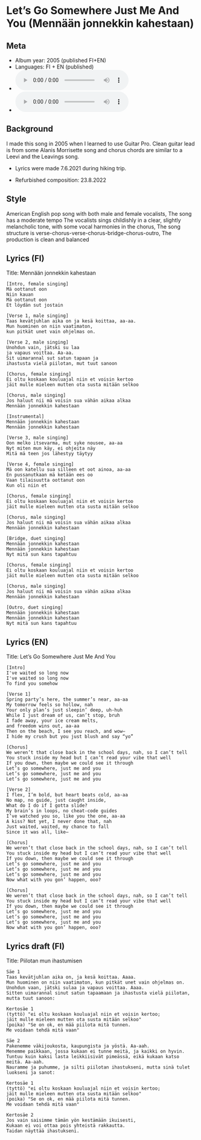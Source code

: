 # Let’s Go Somewhere Just Me And You (Mennään jonnekkin kahestaan)

## Meta
- Album year: 2005 (published FI+EN)
- Languages: FI + EN (published)
- ![Let's Go Somewhere Just Me And You MP3](https://archive.org/download/steve_chill_sophomore/01%20-%20Let%27s%20Go%20Somewhere%20Just%20Me%20And%20You.mp3)
- ![Mennään jonnekkin kahestaan MP3](https://archive.org/download/oulupoko_lukioon/01%20-%20Menn%C3%A4%C3%A4n%20jonnekkin%20kahestaan.mp3)
## Background
I made this song in 2005 when I learned to use Guitar Pro. Clean guitar lead is from some Alanis Morrisette song and chorus chords are similar to a Leevi and the Leavings song.

- Lyrics were made 7.6.2021 during hiking trip.

- Refurbished composition: 23.8.2022


## Style
American English pop song with both male and female vocalists, The song has a moderate tempo
The vocalists sings childishly in a clear, slightly melancholic tone, with some vocal harmonies in the chorus, The song structure is verse-chorus-verse-chorus-bridge-chorus-outro, The production is clean and balanced


## Lyrics (FI)
Title: Mennään jonnekkin kahestaan

```
[Intro, female singing]
Mä oottanut oon
Niin kauan
Mä oottanut oon
Et löydän sut jostain

[Verse 1, male singing]
Taas kevätjuhlan aika on ja kesä koittaa, aa-aa.
Mun huominen on niin vaatimaton,
kun pitkät unet vain ohjelmas on.

[Verse 2, male singing]
Unohdun vain, jätski su laa
ja vapaus voittaa. Aa-aa.
Sit uimarannal sut satun tapaan ja
ihastusta vielä piilotan, mut tuut sanoon

[Chorus, female singing]
Ei oltu koskaan kouluajal niin et voisin kertoo
jäit mulle mieleen mutten ota susta mitään selkoo

[Chorus, male singing]
Jos haluut nii mä voisin sua vähän aikaa alkaa
Mennään jonnekkin kahestaan

[Instrumental]
Mennään jonnekkin kahestaan
Mennään jonnekkin kahestaan

[Verse 3, male singing]
Oon melko itsevarma, mut syke nousee, aa-aa
Nyt miten mun käy, ei ohjeita näy
Mitä mä teen jos lähestyy täytyy

[Verse 4, female singing]
Mä oon katellu sua silleen et oot ainoa, aa-aa
En pussanutkaan mä ketään ees oo
Vaan tilaisuutta oottanut oon
Kun oli niin et

[Chorus, female singing]
Ei oltu koskaan kouluajal niin et voisin kertoo
jäit mulle mieleen mutten ota susta mitään selkoo

[Chorus, male singing]
Jos haluut nii mä voisin sua vähän aikaa alkaa
Mennään jonnekkin kahestaan

[Bridge, duet singing]
Mennään jonnekkin kahestaan
Mennään jonnekkin kahestaan
Nyt mitä sun kans tapahtuu

[Chorus, female singing]
Ei oltu koskaan kouluajal niin et voisin kertoo
jäit mulle mieleen mutten ota susta mitään selkoo

[Chorus, male singing]
Jos haluut nii mä voisin sua vähän aikaa alkaa
Mennään jonnekkin kahestaan

[Outro, duet singing]
Mennään jonnekkin kahestaan
Mennään jonnekkin kahestaan
Nyt mitä sun kans tapahtuu
```

## Lyrics (EN)

Title: Let’s Go Somewhere Just Me And You
```
[Intro]
I've waited so long now
I've waited so long now
To find you somehow

[Verse 1]
Spring party’s here, the summer’s near, aa-aa
My tomorrow feels so hollow, nah
Your only plan’s just sleepin’ deep, uh-huh
While I just dream of us, can’t stop, bruh
I fade away, your ice cream melts,
and freedom wins out, aa-aa
Then on the beach, I see you reach, and wow—
I hide my crush but you just blush and say “yo”

[Chorus]
We weren’t that close back in the school days, nah, so I can’t tell
You stuck inside my head but I can’t read your vibe that well
If you down, then maybe we could see it through
Let’s go somewhere, just me and you
Let’s go somewhere, just me and you
Let’s go somewhere, just me and you

[Verse 2]
I flex, I’m bold, but heart beats cold, aa-aa
No map, no guide, just caught inside,
What do I do if I gotta slide?
My brain’s in loops, no cheat-code guides
I’ve watched you so, like you the one, aa-aa
A kiss? Not yet, I never done that, nah
Just waited, waited, my chance to fall
Since it was all, like—

[Chorus]
We weren’t that close back in the school days, nah, so I can’t tell
You stuck inside my head but I can’t read your vibe that well
If you down, then maybe we could see it through
Let’s go somewhere, just me and you
Let’s go somewhere, just me and you
Let’s go somewhere, just me and you
Now what with you gon’ happen, ooo?

[Chorus]
We weren’t that close back in the school days, nah, so I can’t tell
You stuck inside my head but I can’t read your vibe that well
If you down, then maybe we could see it through
Let’s go somewhere, just me and you
Let’s go somewhere, just me and you
Let’s go somewhere, just me and you
Now what with you gon’ happen, ooo?
```

## Lyrics draft (FI)
Title: Piilotan mun ihastumisen
```
Säe 1
Taas kevätjuhlan aika on, ja kesä koittaa. Aaaa.
Mun huominen on niin vaatimaton, kun pitkät unet vain ohjelmas on.
Unohdun vaan, jätski sulaa ja vapaus voittaa. Aaaa.
Sitten uimarannal sinut satun tapaamaan ja ihastusta vielä piilotan, mutta tuut sanoon:

Kertosäe 1
(tyttö) "ei oltu koskaan kouluajal niin et voisin kertoo;
jäit mulle mieleen mutten ota susta mitään selkoo"
(poika) "Se on ok, en mää piilota mitä tunnen.
Me voidaan tehdä mitä vaan"

Säe 2
Pakenemme väkijoukosta, kaupungista ja yöstä. Aa-aah.
Menemme paikkaan, jossa kukaan ei tunne meitä, ja kaikki on hyvin.
Tuntuu kuin kaksi lasta leikkiisivät pimeässä, eikä kukaan katso meitä. Aa-aah.
Nauramme ja puhumme, ja silti piilotan ihastukseni, mutta sinä tulet luokseni ja sanot:

Kertosäe 1
(tyttö) "ei oltu koskaan kouluajal niin et voisin kertoo;
jäit mulle mieleen mutten ota susta mitään selkoo"
(poika) "Se on ok, en mää piilota mitä tunnen.
Me voidaan tehdä mitä vaan"

Kertosäe 2
Jos vain saisimme tämän yön kestämään ikuisesti,
Kukaan ei voi ottaa pois yhteistä rakkautta.
Taidan näyttää ihastukseni.
```